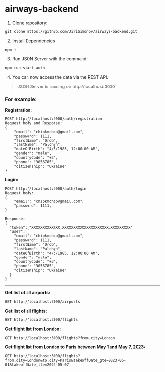 # airways-backend

1. Clone repository:

```
git clone https://github.com/JiriSimonov/airways-backend.git
```

2. Install Dependencies 
```
npm i
```

3. Run JSON Server with the command:

```
npm run start-auth
```

4. You can now access the data via the REST API.  
> JSON Server is running on http://localhost:3000  
 
### For example:

**Registration:**

```
POST http://localhost:3000/auth/registration
Request body and Response: 
{
    "email": "chipkmchip@gmail.com",
    "password": 1111,
    "firstName": "Drob",
    "lastName": "Palchyn",
    "dateOfBirth": "4/5/1985, 12:00:00 AM",
    "gender": "male",
    "countryCode": "+3",
    "phone": "3056785",
    "citizenship": "Ukraine"
}
```

**Login:**

```
POST http://localhost:3000/auth/login
Request body: 
{
    "email": "chipkmchip@gmail.com",
    "password": 1111,
}

Response:
{
  "token": "XXXXXXXXXXXXX.XXXXXXXXXXXXXXXXXXXXX.XXXXXXXXX"
  "user": {
    "email": "chipkmchip@gmail.com",
    "password": 1111,
    "firstName": "Drob",
    "lastName": "Palchyn",
    "dateOfBirth": "4/5/1985, 12:00:00 AM",
    "gender": "male",
    "countryCode": "+3",
    "phone": "3056785",
    "citizenship": "Ukraine"
  }
}
```
---

**Get list of all airports:**

```
GET http://localhost:3000/airports
```

**Get list of all flights:**

```
GET http://localhost:3000/flights
```

**Get flight list from London:**

```
GET http://localhost:3000/flights?from.city=London
```

**Get flight list from London to Paris between May 1 and May 7, 2023:**

```
GET http://localhost:3000/flights?from.city=London&to.city=Paris&takeoffDate_gte=2023-05-01&takeoffDate_lte=2023-05-07
```
